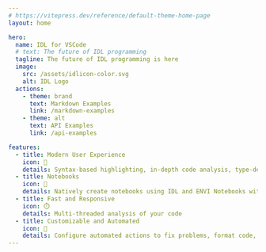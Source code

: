 ```yaml
---
# https://vitepress.dev/reference/default-theme-home-page
layout: home

hero:
  name: IDL for VSCode
  # text: The future of IDL programming
  tagline: The future of IDL programming is here
  image:
    src: /assets/idlicon-color.svg
    alt: IDL Logo
  actions:
    - theme: brand
      text: Markdown Examples
      link: /markdown-examples
    - theme: alt
      text: API Examples
      link: /api-examples

features:
  - title: Modern User Experience
    icon: 🚀
    details: Syntax-based highlighting, in-depth code analysis, type-detection
  - title: Notebooks
    icon: 📒
    details: Natively create notebooks using IDL and ENVI Notebooks with no additional setup
  - title: Fast and Responsive
    icon: ⏱️
    details: Multi-threaded analysis of your code
  - title: Customizable and Automated
    icon: 🔧
    details: Configure automated actions to fix problems, format code, and disable problem reporting
---
```

